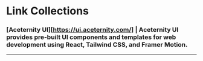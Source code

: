 # Link Collections

### [Aceternity UI][https://ui.aceternity.com/] | Aceternity UI provides pre-built UI components and templates for web development using React, Tailwind CSS, and Framer Motion.
___